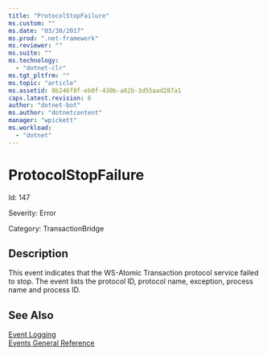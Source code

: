 ```yaml
---
title: "ProtocolStopFailure"
ms.custom: ""
ms.date: "03/30/2017"
ms.prod: ".net-framework"
ms.reviewer: ""
ms.suite: ""
ms.technology: 
  - "dotnet-clr"
ms.tgt_pltfrm: ""
ms.topic: "article"
ms.assetid: 8b246f8f-eb0f-430b-a82b-3d55aad287a1
caps.latest.revision: 6
author: "dotnet-bot"
ms.author: "dotnetcontent"
manager: "wpickett"
ms.workload: 
  - "dotnet"
---
```

# ProtocolStopFailure
Id: 147  
  
 Severity: Error  
  
 Category: TransactionBridge  
  
## Description  
 This event indicates that the WS-Atomic Transaction protocol service failed to stop. The event lists the protocol ID, protocol name, exception, process name and process ID.  
  
## See Also  
 [Event Logging](../../../../../docs/framework/wcf/diagnostics/event-logging/index.md)  
 [Events General Reference](../../../../../docs/framework/wcf/diagnostics/event-logging/events-general-reference.md)
